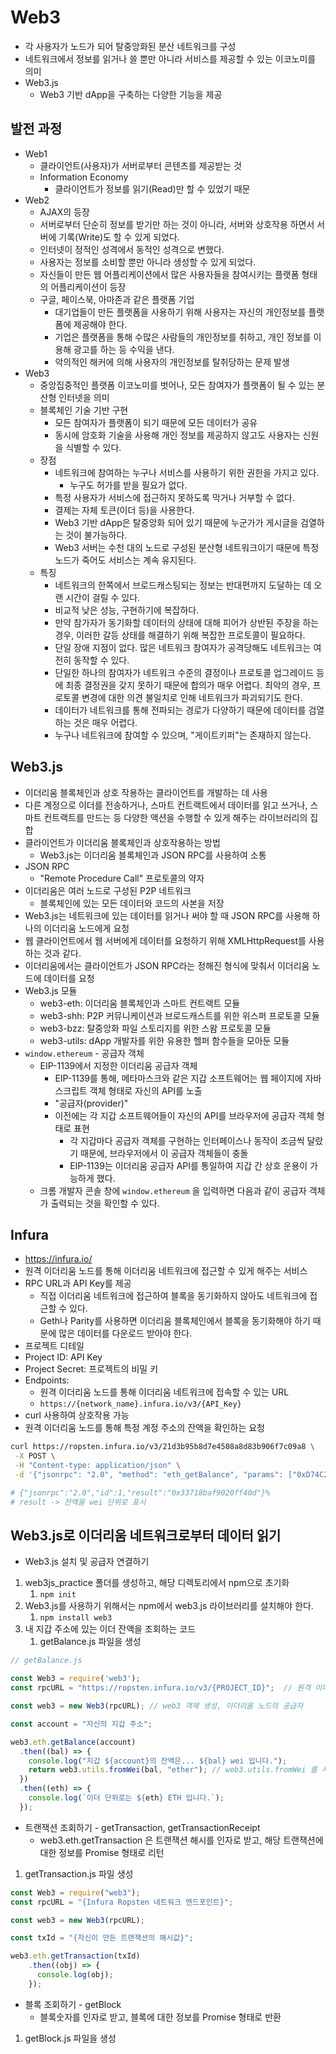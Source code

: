 # Web3

* 각 사용자가 노드가 되어 탈중앙화된 분산 네트워크를 구성
* 네트워크에서 정보를 읽거나 쓸 뿐만 아니라 서비스를 제공할 수 있는 이코노미를 의미
* Web3.js
  * Web3 기반 dApp을 구축하는 다양한 기능을 제공

## 발전 과정

* Web1
  * 클라이언트(사용자)가 서버로부터 콘텐츠를 제공받는 것
  * Information Economy
    * 클라이언트가 정보를 읽기(Read)만 할 수 있었기 때문
* Web2
  * AJAX의 등장
  * 서버로부터 단순히 정보를 받기만 하는 것이 아니라, 서버와 상호작용 하면서 서버에 기록(Write)도 할 수 있게 되었다.
  * 인터넷이 정적인 성격에서 동적인 성격으로 변했다.
  * 사용자는 정보를 소비할 뿐만 아니라 생성할 수 있게 되었다.
  * 자신들이 만든 웹 어플리케이션에서 많은 사용자들을 참여시키는 플랫폼 형태의 어플리케이션이 등장
  * 구글, 페이스북, 아마존과 같은 플랫폼 기업
    * 대기업들이 만든 플랫폼을 사용하기 위해 사용자는 자신의 개인정보를 플랫폼에 제공해야 한다.
    * 기업은 플랫폼을 통해 수많은 사람들의 개인정보를 취하고, 개인 정보를 이용해 광고를 하는 등 수익을 낸다.
    * 악의적인 해커에 의해 사용자의 개인정보를 탈취당하는 문제 발생
* Web3
  * 중앙집중적인 플랫폼 이코노미를 벗어나, 모든 참여자가 플랫폼이 될 수 있는 분산형 인터넷을 의미
  * 블록체인 기술 기반 구현
    * 모든 참여자가 플랫폼이 되기 때문에 모든 데이터가 공유
    * 동시에 암호화 기술을 사용해 개인 정보를 제공하지 않고도 사용자는 신원을 식별할 수 있다.
  * 장점
    * 네트워크에 참여하는 누구나 서비스를 사용하기 위한 권한을 가지고 있다.
      * 누구도 허가를 받을 필요가 없다.
    * 특정 사용자가 서비스에 접근하지 못하도록 막거나 거부할 수 없다.
    * 결제는 자체 토큰(이더 등)을 사용한다.
    * Web3 기반 dApp은 탈중앙화 되어 있기 때문에 누군가가 게시글을 검열하는 것이 불가능하다.
    * Web3 서버는 수천 대의 노드로 구성된 분산형 네트워크이기 때문에 특정 노드가 죽어도 서비스는 계속 유지된다.
  * 특징
    * 네트워크의 한쪽에서 브로드캐스팅되는 정보는 반대편까지 도달하는 데 오랜 시간이 걸릴 수 있다.
    * 비교적 낮은 성능, 구현하기에 복잡하다.
    * 만약 참가자가 동기화할 데이터의 상태에 대해 피어가 상반된 주장을 하는 경우, 이러한 갈등 상태를 해결하기 위해 복잡한 프로토콜이 필요하다.
    * 단일 장애 지점이 없다. 많은 네트워크 참여자가 공격당해도 네트워크는 여전히 동작할 수 있다.
    * 단일한 하나의 참여자가 네트워크 수준의 결정이나 프로토콜 업그레이드 등에 최종 결정권을 갖지 못하기 때문에 합의가 매우 어렵다. 최악의 경우, 프로토콜 변경에 대한 의견 불일치로 인해 네트워크가 파괴되기도 한다.
    * 데이터가 네트워크를 통해 전파되는 경로가 다양하기 때문에 데이터를 검열하는 것은 매우 어렵다.
    * 누구나 네트워크에 참여할 수 있으며, "게이트키퍼"는 존재하지 않는다.

## Web3.js

* 이더리움 블록체인과 상호 작용하는 클라이언트를 개발하는 데 사용
* 다른 계정으로 이더를 전송하거나, 스마트 컨트랙트에서 데이터를 읽고 쓰거나, 스마트 컨트랙트를 만드는 등 다양한 액션을 수행할 수 있게 해주는 라이브러리의 집합
* 클라이언트가 이더리움 블록체인과 상호작용하는 방법
  * Web3.js는 이더리움 블록체인과 JSON RPC를 사용하여 소통
* JSON RPC
  * "Remote Procedure Call" 프로토콜의 약자
* 이더리움은 여러 노드로 구성된 P2P 네트워크
  * 블록체인에 있는 모든 데이터와 코드의 사본을 저장
* Web3.js는 네트워크에 있는 데이터를 읽거나 써야 할 때 JSON RPC를 사용해 하나의 이더리움 노드에게 요청
* 웹 클라이언트에서 웹 서버에게 데이터를 요청하기 위해 XMLHttpRequest를 사용하는 것과 같다.
* 이더리움에서는 클라이언트가 JSON RPC라는 정해진 형식에 맞춰서 이더리움 노드에 데이터를 요청
* Web3.js 모듈
  * web3-eth: 이더리움 블록체인과 스마트 컨트랙트 모듈
  * web3-shh: P2P 커뮤니케이션과 브로드캐스트를 위한 위스퍼 프로토콜 모듈
  * web3-bzz: 탈중앙화 파일 스토리지를 위한 스왐 프로토콜 모듈
  * web3-utils: dApp 개발자를 위한 유용한 헬퍼 함수들을 모아둔 모듈
* `window.ethereum` - 공급자 객체
  * EIP-1139에서 지정한 이더리움 공급자 객체
    * EIP-1139를 통해, 메타마스크와 같은 지갑 소프트웨어는 웹 페이지에 자바스크립트 객체 형태로 자신의 API를 노출
    * "공급자(provider)"
    * 이전에는 각 지갑 소프트웨어들이 자신의 API를 브라우저에 공급자 객체 형태로 표현
      * 각 지갑마다 공급자 객체를 구현하는 인터페이스나 동작이 조금씩 달랐기 때문에, 브라우저에서 이 공급자 객체들이 충돌
      * EIP-1139는 이더리움 공급자 API를 통일하여 지갑 간 상호 운용이 가능하게 했다.
  * 크롬 개발자 콘솔 창에 `window.ethereum` 을 입력하면 다음과 같이 공급자 객체가 출력되는 것을 확인할 수 있다.

## Infura

* https://infura.io/
* 원격 이더리움 노드를 통해 이더리움 네트워크에 접근할 수 있게 해주는 서비스
* RPC URL과 API Key를 제공
  * 직접 이더리움 네트워크에 접근하여 블록을 동기화하지 않아도 네트워크에 접근할 수 있다.
  * Geth나 Parity를 사용하면 이더리움 블록체인에서 블록을 동기화해야 하기 때문에 많은 데이터를 다운로드 받아야 한다.
* 프로젝트 디테일
* Project ID: API Key
* Project Secret: 프로젝트의 비밀 키
* Endpoints: 
  * 원격 이더리움 노드를 통해 이더리움 네트워크에 접속할 수 있는 URL
  * `https://{network_name}.infura.io/v3/{API_Key}`
* curl 사용하여 상호작용 가능
* 원격 이더리움 노드를 통해 특정 계정 주소의 잔액을 확인하는 요청

```bash
curl https://ropsten.infura.io/v3/21d3b95b8d7e4508a8d83b906f7c09a8 \
 -X POST \
 -H "Content-type: application/json" \
 -d '{"jsonrpc": "2.0", "method": "eth_getBalance", "params": ["0xD74C244f3c9F5e05C0CA5344394F5A7247f0d1b9", "latest"], "id":1}'

# {"jsonrpc":"2.0","id":1,"result":"0x33718baf9020ff40d"}%    
# result -> 잔액을 wei 단위로 표시
```

## Web3.js로 이더리움 네트워크로부터 데이터 읽기

* Web3.js 설치 및 공급자 연결하기

1. web3js_practice 폴더를 생성하고, 해당 디렉토리에서 npm으로 초기화
   1. `npm init`
2. Web3.js를 사용하기 위해서는 npm에서 web3.js 라이브러리를 설치해야 한다.
   1. `npm install web3`
3. 내 지갑 주소에 있는 이더 잔액을 조회하는 코드
   1. getBalance.js 파일을 생성

```javascript
// getBalance.js

const Web3 = require('web3');
const rpcURL = "https://ropsten.infura.io/v3/{PROJECT_ID}";  // 원격 이더리움 노드에 접속할 수 있는 주소 - Infura에서 받은 ropsten 네트워크 엔드포인트

const web3 = new Web3(rpcURL); // web3 객체 생성, 이더리움 노드의 공급자

const account = "자신의 지갑 주소";

web3.eth.getBalance(account)
  .then((bal) => {
    console.log("지갑 ${account}의 잔액은... ${bal} wei 입니다.");
    return web3.utils.fromWei(bal, "ether"); // web3.utils.fromWei 를 사용해 ether 단위로 변경
  })
  .then((eth) => {
    console.log(`이더 단위로는 ${eth} ETH 입니다.`);
  });
```

* 트랜잭션 조회하기 - getTransaction, getTransactionReceipt
  * web3.eth.getTransaction 은 트랜잭션 해시를 인자로 받고, 해당 트랜잭션에 대한 정보를 Promise 형태로 리턴

1. getTransaction.js 파일 생성

```javascript
const Web3 = require("web3");
const rpcURL = "{Infura Ropsten 네트워크 엔드포인트}";

const web3 = new Web3(rpcURL);

const txId = "{자신이 만든 트랜잭션의 해시값}";

web3.eth.getTransaction(txId)
	.then((obj) => {
	  console.log(obj);
	});
```

* 블록 조회하기 - getBlock
  * 블록숫자를 인자로 받고, 블록에 대한 정보를 Promise 형태로 반환

1. getBlock.js 파일을 생성